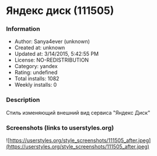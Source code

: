 # Яндекс диск (111505)

### Information
- Author: Sanya4ever (unknown)
- Created at: unknown
- Updated at: 3/14/2015, 5:42:55 PM
- License: NO-REDISTRIBUTION
- Category: yandex
- Rating: undefined
- Total installs: 1082
- Weekly installs: 0


### Description
Стиль изменяющий внешний вид сервиса "Яндекс Диск"


### Screenshots (links to userstyles.org)
![https://userstyles.org/style_screenshots/111505_after.jpeg](https://userstyles.org/style_screenshots/111505_after.jpeg)


